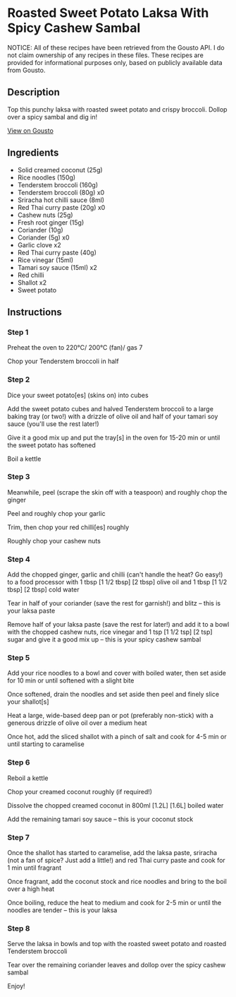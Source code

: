 # Roasted Sweet Potato Laksa With Spicy Cashew Sambal

NOTICE: All of these recipes have been retrieved from the Gousto API. I do not claim ownership of any recipes in these files. These recipes are provided for informational purposes only, based on publicly available data from Gousto.

## Description

Top this punchy laksa with roasted sweet potato and crispy broccoli. Dollop over a spicy sambal and dig in!

[View on Gousto](https://www.gousto.co.uk/recipes/cookbook/roasted-squash-laksa-with-spicy-cashew-sambal)

## Ingredients

- Solid creamed coconut (25g)
- Rice noodles (150g)
- Tenderstem broccoli (160g)
- Tenderstem broccoli (80g) x0
- Sriracha hot chilli sauce (8ml)
- Red Thai curry paste (20g) x0
- Cashew nuts (25g)
- Fresh root ginger (15g)
- Coriander (10g)
- Coriander (5g) x0
- Garlic clove x2
- Red Thai curry paste (40g)
- Rice vinegar (15ml)
- Tamari soy sauce (15ml) x2
- Red chilli
- Shallot x2
- Sweet potato

## Instructions


### Step 1

Preheat the oven to 220°C/ 200°C (fan)/ gas 7

Chop your Tenderstem broccoli in half


### Step 2

Dice your sweet potato[es] (skins on) into cubes

Add the sweet potato cubes and halved Tenderstem broccoli to a large baking tray (or two!) with a drizzle of olive oil and half of your tamari soy sauce (you'll use the rest later!)

Give it a good mix up and put the tray[s] in the oven for 15-20 min or until the sweet potato has softened

Boil a kettle


### Step 3

Meanwhile, peel (scrape the skin off with a teaspoon) and roughly chop the ginger

Peel and roughly chop your garlic

Trim, then chop your red chilli[es] roughly

Roughly chop your cashew nuts


### Step 4

Add the chopped ginger, garlic and chilli (can't handle the heat? Go easy!) to a food processor with 1 tbsp <span class="text-purple">[1 1/2 tbsp]</span> <span class="text-danger">[2 tbsp] </span>olive oil and 1 tbsp <span class="text-purple">[1 1/2 tbsp]</span> <span class="text-danger">[2 tbsp] </span>cold water

Tear in half of your coriander (save the rest for garnish!) and blitz – this is your laksa paste

Remove half of your laksa paste (save the rest for later!) and add it to a bowl with the chopped cashew nuts, rice vinegar and 1 tsp <span class="text-purple">[1 1/2 tsp]</span> <span class="text-danger">[2 tsp]</span> sugar and give it a good mix up – this is your spicy cashew sambal


### Step 5

Add your rice noodles to a bowl and cover with boiled water, then set aside for 10 min or until softened with a slight bite

Once softened, drain the noodles and set aside then peel and finely slice your shallot[s]

Heat a large, wide-based deep pan or pot (preferably non-stick) with a generous drizzle of olive oil over a medium heat

Once hot, add the sliced shallot with a pinch of salt and cook for 4-5 min or until starting to caramelise


### Step 6

Reboil a kettle

Chop your creamed coconut roughly (if required!)

Dissolve the chopped creamed coconut in 800ml <span class="text-purple">[1.2L]</span> <span class="text-danger">[1.6L]</span> boiled water

Add the remaining tamari soy sauce – this is your coconut stock


### Step 7

Once the shallot has started to caramelise, add the laksa paste, sriracha (not a fan of spice? Just add a little!) and red Thai curry paste and cook for 1 min until fragrant

Once fragrant, add the coconut stock and rice noodles and bring to the boil over a high heat

Once boiling, reduce the heat to medium and cook for 2-5 min or until the noodles are tender – this is your laksa

### Step 8

Serve the laksa in bowls and top with the roasted sweet potato and roasted Tenderstem broccoli

Tear over the remaining coriander leaves and dollop over the spicy cashew sambal

Enjoy!

